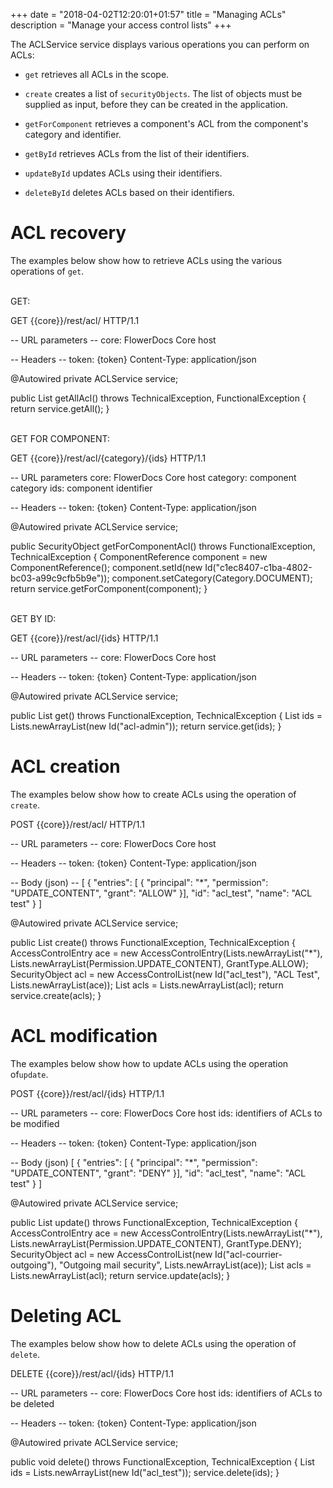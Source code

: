 +++
date = "2018-04-02T12:20:01+01:57"
title = "Managing ACLs"
description = "Manage your access control lists"
+++

The ACLService service displays various operations you can perform on ACLs:

* `get` retrieves all ACLs in the scope.

* `create` creates a list of `securityObjects`. The list of objects must be supplied as input, before they can be created in the application.

* `getForComponent` retrieves a component's ACL from the component's category and identifier.

* `getById` retrieves ACLs from the list of their identifiers.

* `updateById` updates ACLs using their identifiers.

* `deleteById` deletes ACLs based on their identifiers.

# ACL recovery

The examples below show how to retrieve ACLs using the various operations of `get`.

<br/>
GET:

GET {{core}}/rest/acl/ HTTP/1.1

-- URL parameters --
core: FlowerDocs Core host

-- Headers --
token: {token}
Content-Type: application/json

@Autowired
private ACLService service;

public List<SecurityObject> getAllAcl() throws TechnicalException, FunctionalException
{
    return service.getAll();
}

<br/>
GET FOR COMPONENT:

GET {{core}}/rest/acl/{category}/{ids} HTTP/1.1

-- URL parameters
core: FlowerDocs Core host
category: component category
ids: component identifier

-- Headers --
token: {token}
Content-Type: application/json

@Autowired
private ACLService service;

public SecurityObject getForComponentAcl() throws FunctionalException, TechnicalException
{
	ComponentReference component = new ComponentReference();
	component.setId(new Id("c1ec8407-c1ba-4802-bc03-a99c9cfb5b9e"));
	component.setCategory(Category.DOCUMENT);
	return service.getForComponent(component);
}

<br/>
GET BY ID:

GET {{core}}/rest/acl/{ids} HTTP/1.1

-- URL parameters --
core: FlowerDocs Core host

-- Headers --
token: {token}
Content-Type: application/json

@Autowired
private ACLService service;

public List<SecurityObject> get() throws FunctionalException, TechnicalException
{
	List<Id> ids = Lists.newArrayList(new Id("acl-admin"));
	return service.get(ids);
}

# ACL creation

The examples below show how to create ACLs using the operation of `create`.

POST {{core}}/rest/acl/ HTTP/1.1

-- URL parameters --
core: FlowerDocs Core host

-- Headers --
token: {token}
Content-Type: application/json

-- Body (json) --
[
	{
		"entries": [
		{
			"principal": "*",
			"permission": "UPDATE_CONTENT",
			"grant": "ALLOW"
		}],
        "id": "acl_test",
        "name": "ACL test"
	}
]

@Autowired
private ACLService service;

public List<SecurityObject> create() throws FunctionalException, TechnicalException
{
	AccessControlEntry ace = new AccessControlEntry(Lists.newArrayList("*"),
		Lists.newArrayList(Permission.UPDATE_CONTENT), GrantType.ALLOW);
	SecurityObject acl = new AccessControlList(new Id("acl_test"), "ACL Test", Lists.newArrayList(ace));
	List<SecurityObject> acls = Lists.newArrayList(acl);
	return service.create(acls);
}

# ACL modification

The examples below show how to update ACLs using the operation of`update`.

POST {{core}}/rest/acl/{ids} HTTP/1.1

-- URL parameters --
core: FlowerDocs Core host
ids: identifiers of ACLs to be modified

-- Headers --
token: {token}
Content-Type: application/json

-- Body (json)
[
	{
		"entries": [
		{
			"principal": "*",
			"permission": "UPDATE_CONTENT",
			"grant": "DENY"
		}],
        "id": "acl_test",
        "name": "ACL test"
	}
]

@Autowired
private ACLService service;

public List<SecurityObject> update() throws FunctionalException, TechnicalException
{
	AccessControlEntry ace = new AccessControlEntry(Lists.newArrayList("*"),
		Lists.newArrayList(Permission.UPDATE_CONTENT), GrantType.DENY);
	SecurityObject acl = new AccessControlList(new Id("acl-courrier-outgoing"), "Outgoing mail security",
		Lists.newArrayList(ace));
	List<SecurityObject> acls = Lists.newArrayList(acl);
	return service.update(acls);
}

# Deleting ACL

The examples below show how to delete ACLs using the operation of `delete`.

DELETE {{core}}/rest/acl/{ids} HTTP/1.1

-- URL parameters --
core: FlowerDocs Core host
ids: identifiers of ACLs to be deleted

-- Headers --
token: {token}
Content-Type: application/json

@Autowired
private ACLService service;

public void delete() throws FunctionalException, TechnicalException
{
	List<Id> ids = Lists.newArrayList(new Id("acl_test"));
	service.delete(ids);
}
